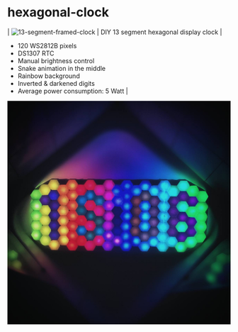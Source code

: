 # hexagonal-clock
| ![13-segment-framed-clock](13-segment-framed-clock.gif) | DIY  13 segment hexagonal display clock |
- 120 WS2812B pixels
- DS1307 RTC 
- Manual brightness control
- Snake animation in the middle
- Rainbow background
- Inverted & darkened digits
- Average power consumption: 5 Watt |





![13-segment-framed-clock](13-segment-framed-clock.jpg)

